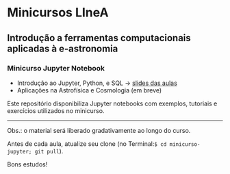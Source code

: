 
# Minicursos LIneA

## Introdução a ferramentas computacionais aplicadas à e-astronomia

### Minicurso Jupyter Notebook 

 * Introdução ao Jupyter, Python, e SQL -> [slides das aulas](https://docs.google.com/presentation/d/1lK8XNvj1MG_oC39iNfEA16PiU10mzhgUkO0irmxgTmE/preview)
 * Aplicações na Astrofísica e Cosmologia (em breve)

Este repositório disponibiliza Jupyter notebooks com exemplos, tutoriais e exercícios utilizados no minicurso.

****

Obs.: o material será liberado gradativamente ao longo do curso. 

Antes de cada aula, atualize seu clone (no Terminal:`$ cd minicurso-jupyter; git pull`).


Bons estudos!

